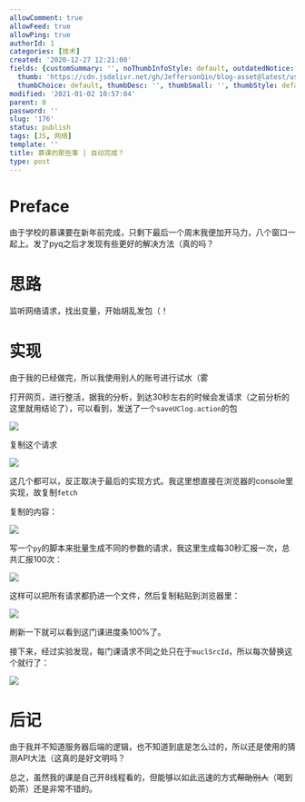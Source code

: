 ```yaml
---
allowComment: true
allowFeed: true
allowPing: true
authorId: 1
categories: [技术]
created: '2020-12-27 12:21:00'
fields: {customSummary: '', noThumbInfoStyle: default, outdatedNotice: 'no', reprint: standard,
  thumb: 'https://cdn.jsdelivr.net/gh/JeffersonQin/blog-asset@latest/usr/uploads/bg/4.png',
  thumbChoice: default, thumbDesc: '', thumbSmall: '', thumbStyle: default}
modified: '2021-01-02 10:57:04'
parent: 0
password: ''
slug: '176'
status: publish
tags: [JS, 网络]
template: ''
title: 慕课的那些事 | 自动完成？
type: post
---
```

# Preface

由于学校的慕课要在新年前完成，只剩下最后一个周末我便加开马力，八个窗口一起上。发了pyq之后才发现有些更好的解决方法（真的吗？

# 思路

监听网络请求，找出变量，开始胡乱发包（！

# 实现

由于我的已经做完，所以我使用别人的账号进行试水（雾

打开网页，进行整活，据我的分析，到达30秒左右的时候会发请求（之前分析的这里就用结论了），可以看到，发送了一个`saveUClog.action`的包

![](https://cdn.jsdelivr.net/gh/JeffersonQin/blog-asset@latest/usr/uploads/2020/12/1609040353.png)

复制这个请求

![](https://cdn.jsdelivr.net/gh/JeffersonQin/blog-asset@latest/usr/uploads/2020/12/1609040451.png)

这几个都可以，反正取决于最后的实现方式。我这里想直接在浏览器的console里实现，故复制`fetch`

复制的内容：

![](https://cdn.jsdelivr.net/gh/JeffersonQin/blog-asset@latest/usr/uploads/2020/12/1609040574.png)

写一个`py`的脚本来批量生成不同的参数的请求，我这里生成每30秒汇报一次，总共汇报100次：

![](https://cdn.jsdelivr.net/gh/JeffersonQin/blog-asset@latest/usr/uploads/2020/12/1609042541.png)

这样可以把所有请求都扔进一个文件，然后复制粘贴到浏览器里：

![](https://cdn.jsdelivr.net/gh/JeffersonQin/blog-asset@latest/usr/uploads/2020/12/1609042670.png)

刷新一下就可以看到这门课进度条100%了。

接下来，经过实验发现，每门课请求不同之处只在于`muclSrcId`，所以每次替换这个就行了：

![](https://cdn.jsdelivr.net/gh/JeffersonQin/blog-asset@latest/usr/uploads/2020/12/1609042746.png)

# 后记

由于我并不知道服务器后端的逻辑，也不知道到底是怎么过的，所以还是使用的猜测API大法（这真的是好文明吗？

总之，虽然我的课是自己开8线程看的，但能够以如此迅速的方式~~帮助别人~~（喝到奶茶）还是非常不错的。


